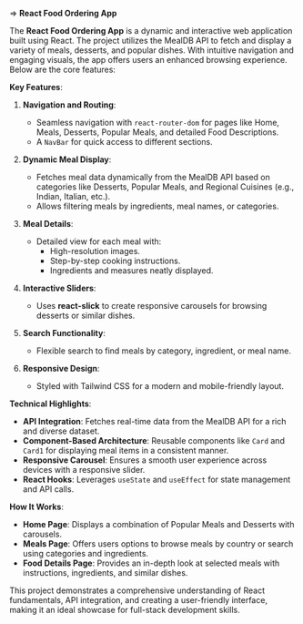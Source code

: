 
=> **React Food Ordering App**

The **React Food Ordering App** is a dynamic and interactive web application built using React. The project utilizes the MealDB API to fetch and display a variety of meals, desserts, and popular dishes. With intuitive navigation and engaging visuals, the app offers users an enhanced browsing experience. Below are the core features:

 **Key Features**:
1. **Navigation and Routing**:
   - Seamless navigation with `react-router-dom` for pages like Home, Meals, Desserts, Popular Meals, and detailed Food Descriptions.
   - A `NavBar` for quick access to different sections.

2. **Dynamic Meal Display**:
   - Fetches meal data dynamically from the MealDB API based on categories like Desserts, Popular Meals, and Regional Cuisines (e.g., Indian, Italian, etc.).
   - Allows filtering meals by ingredients, meal names, or categories.

3. **Meal Details**:
   - Detailed view for each meal with:
     - High-resolution images.
     - Step-by-step cooking instructions.
     - Ingredients and measures neatly displayed.

4. **Interactive Sliders**:
   - Uses **react-slick** to create responsive carousels for browsing desserts or similar dishes.

5. **Search Functionality**:
   - Flexible search to find meals by category, ingredient, or meal name.

6. **Responsive Design**:
   - Styled with Tailwind CSS for a modern and mobile-friendly layout.

**Technical Highlights**:
- **API Integration**: Fetches real-time data from the MealDB API for a rich and diverse dataset.
- **Component-Based Architecture**: Reusable components like `Card` and `Card1` for displaying meal items in a consistent manner.
- **Responsive Carousel**: Ensures a smooth user experience across devices with a responsive slider.
- **React Hooks**: Leverages `useState` and `useEffect` for state management and API calls.

**How It Works**:
- **Home Page**: Displays a combination of Popular Meals and Desserts with carousels.
- **Meals Page**: Offers users options to browse meals by country or search using categories and ingredients.
- **Food Details Page**: Provides an in-depth look at selected meals with instructions, ingredients, and similar dishes.

This project demonstrates a comprehensive understanding of React fundamentals, API integration, and creating a user-friendly interface, making it an ideal showcase for full-stack development skills.



